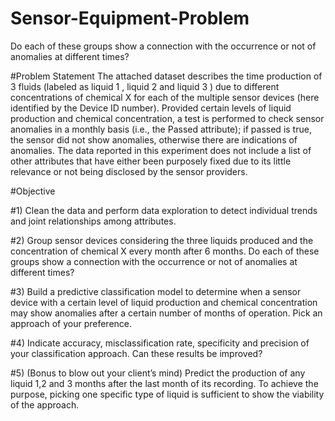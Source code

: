 # Sensor-Equipment-Problem
Do each of these groups show a connection with the occurrence or not of anomalies at different times?

#Problem Statement
The attached dataset describes the time production of 3 fluids (labeled as liquid 1 , liquid 2 and
liquid 3 ) due to different concentrations of chemical X for each of the multiple sensor devices
(here identified by the Device ID number). Provided certain levels of liquid production and
chemical concentration, a test is performed to check sensor anomalies in a monthly basis (i.e.,
the Passed attribute); if passed is true, the sensor did not show anomalies, otherwise there are
indications of anomalies. The data reported in this experiment does not include a list of other
attributes that have either been purposely fixed due to its little relevance or not being disclosed
by the sensor providers.

#Objective

#1) Clean the data and perform data exploration to detect individual trends and joint
relationships among attributes.

#2) Group sensor devices considering the three liquids produced and the concentration of
chemical X every month after 6 months. Do each of these groups show a connection
with the occurrence or not of anomalies at different times?

#3) Build a predictive classification model to determine when a sensor device with a certain
level of liquid production and chemical concentration may show anomalies after a certain
number of months of operation. Pick an approach of your preference.

#4) Indicate accuracy, misclassification rate, specificity and precision of your classification
approach. Can these results be improved?

#5) (Bonus to blow out your client’s mind) Predict the production of any liquid 1,2 and 3
months after the last month of its recording. To achieve the purpose, picking one specific
type of liquid is sufficient to show the viability of the approach.
